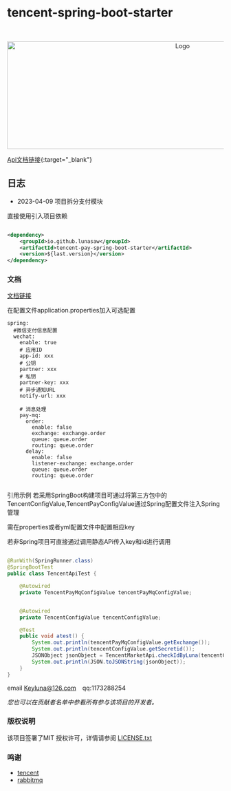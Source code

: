 # tencent-spring-boot-starter

<!-- PROJECT LOGO -->
<br />
<p align="center">
  <a href="https://github.com/lunasaw/tencent-spring-boot-starter/">
    <img src="https://tva1.sinaimg.cn/large/008i3skNgy1grlpk1p1wwj30hb0a0ab2.jpg" alt="Logo" width="800" height="250">
  </a>
</p>

[Api文档链接](https://www.isluna.ml/luna-fans-api/tencent-pay-spring-boot-starter/apidocs/){:target="_blank"}

## 日志

- 2023-04-09 项目拆分支付模块

直接使用引入项目依赖

```xml

<dependency>
    <groupId>io.github.lunasaw</groupId>
    <artifactId>tencent-pay-spring-boot-starter</artifactId>
    <version>${last.version}</version>
</dependency>
```

### 文档

[文档链接](https://lunasaw.github.io/tencent-spring-boot-starter/)

在配置文件application.properties加入可选配置

```text
spring:
  #微信支付信息配置
  wechat:
    enable: true
    # 应用ID
    app-id: xxx
    # 公钥
    partner: xxx
    # 私钥
    partner-key: xxx
    # 异步通知URL
    notify-url: xxx

    # 消息处理
    pay-mq:
      order:
        enable: false
        exchange: exchange.order
        queue: queue.order
        routing: queue.order
      delay:
        enable: false
        listener-exchange: exchange.order
        queue: queue.order
        routing: queue.order


```

引用示例 若采用SpringBoot构建项目可通过将第三方包中的TencentConfigValue,TencentPayConfigValue通过Spring配置文件注入Spring管理

需在properties或者yml配置文件中配置相应key

若非Spring项目可直接通过调用静态APi传入key和id进行调用

```java

@RunWith(SpringRunner.class)
@SpringBootTest
public class TencentApiTest {

    @Autowired
    private TencentPayMqConfigValue tencentPayMqConfigValue;


    @Autowired
    private TencentConfigValue tencentConfigValue;

    @Test
    public void atest() {
        System.out.println(tencentPayMqConfigValue.getExchange());
        System.out.println(tencentConfigValue.getSecretid());
        JSONObject jsonObject = TencentMarketApi.checkIdByLuna(tencentConfigValue.getSkyEyeSecretid(), tencentConfigValue.getSkyEyeSecretkey(), "陈章月", "xxxx");
        System.out.println(JSON.toJSONString(jsonObject));
    }
}

```

email Keyluna@126.com &ensp; qq:1173288254

*您也可以在贡献者名单中参看所有参与该项目的开发者。*

### 版权说明

该项目签署了MIT 授权许可，详情请参阅 [LICENSE.txt](https://github.com/lunasaw/luna-commons/blob/master/LICENSE)

### 鸣谢[]()

- [tencent]()
- [rabbitmq]()

